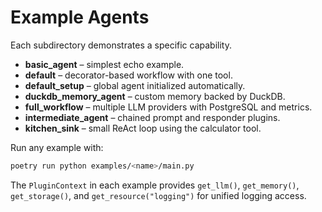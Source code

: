 # Example Agents

Each subdirectory demonstrates a specific capability.

- **basic_agent** – simplest echo example.
- **default** – decorator-based workflow with one tool.
- **default_setup** – global agent initialized automatically.
- **duckdb_memory_agent** – custom memory backed by DuckDB.
- **full_workflow** – multiple LLM providers with PostgreSQL and metrics.
- **intermediate_agent** – chained prompt and responder plugins.
- **kitchen_sink** – small ReAct loop using the calculator tool.

Run any example with:

```bash
poetry run python examples/<name>/main.py
```

The `PluginContext` in each example provides `get_llm()`, `get_memory()`,
`get_storage()`, and `get_resource("logging")` for unified logging access.
